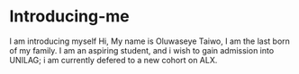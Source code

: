 # Introducing-me
I am introducing myself
Hi, My name is Oluwaseye Taiwo,
I am the last born of my family.
I am an aspiring student, 
and i wish to gain admission into UNILAG;
i am currently defered to a new cohort on ALX.
